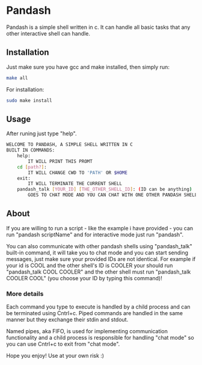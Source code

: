 # Pandash

Pandash is a simple shell written in c. It can handle all basic tasks that any other interactive shell can handle.

## Installation

Just make sure you have gcc and make installed, then simply run:

```bash
make all
```
For installation:
```bash
sudo make install
```

## Usage
After runing just type "help".
```bash
WELCOME TO PANDASH, A SIMPLE SHELL WRITTEN IN C
BUILT IN COMMANDS:
	help:
		IT WILL PRINT THIS PROMT
	cd [path?]:
		IT WILL CHANGE CWD TO 'PATH' OR $HOME
	exit:
		IT WILL TERMINATE THE CURRENT SHELL
	pandash_talk [YOUR_ID] [THE_OTHER_SHELL_ID]: (ID can be anything)
		GOES TO CHAT MODE AND YOU CAN CHAT WITH ONE OTHER PANDASH SHELL
```

## About
If you are willing to run a script - like the example i have provided - you can run "pandash scriptName" and for interactive mode just run "pandash".

You can also communicate with other pandash shells using "pandash_talk" built-in command, it will take you to chat mode and you can start sending messages, just make sure your provided IDs are not identical. For example if your id is COOL and the other shell's ID is COOLER your should run "pandash_talk COOL COOLER" and the other shell must run "pandash_talk COOLER COOL" (you choose your ID by typing this command)!

### More details
Each command you type to execute is handled by a child process and can be terminated using Cntrl+c. Piped commands are handled in the same manner but they exchange their stdin and stdout.

Named pipes, aka FIFO, is used for implementing communication functionality and a child process is responsible for handling "chat mode" so you can use Cntrl+c to exit from "chat mode".

Hope you enjoy! Use at your own risk :)
